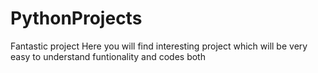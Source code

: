 # PythonProjects
Fantastic project
Here you will find interesting project which will be very easy to understand funtionality and codes both

